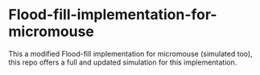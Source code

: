 # Flood-fill-implementation-for-micromouse
This a modified Flood-fill implementation for micromouse (simulated too), this repo offers a full and updated simulation for this implementation.
